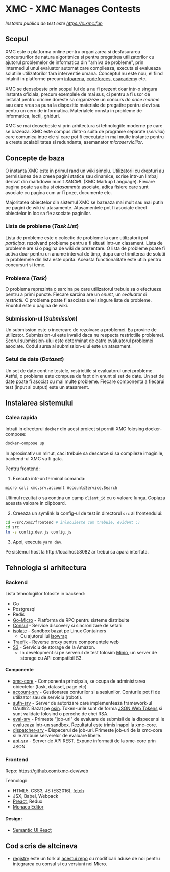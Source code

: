 # XMC - XMC Manages Contests

_Instanta publica de test este https://x.xmc.fun_

## Scopul

XMC este o platforma online pentru organizarea si desfasurarea concursurilor
de natura algoritmica si pentru pregatirea utilizatorilor cu ajutorul
problemelor de informatica din "arhiva de probleme", prin intermediul unui
evaluator automat care compileaza, executa si evalueaza solutiile
utilizatorilor fara interventie umana. Conceptul nu este nou, el fiind
intalnit in platforme precum [infoarena][infoarena],
[codeforces][codeforces], [csacademy][csacademy] etc.

[infoarena]: https://infoarena.ro/
[codeforces]: http://codeforces.com/
[csacademy]: https://csacademy.com/

XMC se deosebeste prin scopul lui de a nu fi prezent doar intr-o singura
instanta oficiala, precum exemplele de mai sus, ci pentru a fi usor de
instalat pentru oricine doreste sa organizeze un concurs _de orice marime_ sau
care vrea sa puna la dispozitie materiale de pregatire pentru elevi sau
pentru un cerc de informatica. Materialele consta in probleme de informatica,
lectii, ghiduri.

XMC se mai deosebeste si prin arhitectura si tehnologiile moderne pe care se
bazeaza. XMC este compus dintr-o suita de programe separate (_servicii_) care
comunica intre ele si care pot fi executate in mai multe instante pentru a
creste scalabilitatea si redundanta, asemanator _microserviciilor_.

## Concepte de baza

O instanta XMC este in primul rand un wiki simplu. Utilizatorii cu drepturi au
permisiunea de a creea pagini statice sau dinamice, scrise intr-un limbaj
derivat din markdown numit _XMCML_ (XMC Markup Language). Fiecare pagina poate
sa aiba si _atasamente_ asociate, adica fisiere care sunt asociate cu pagina cum
ar fi poze, documente etc.

Majoritatea obiectelor din sistemul XMC se bazeaza mai mult sau mai putin pe
pagini de wiki si atasamente. Atasamentele pot fi asociate direct obiectelor in
loc sa fie asociate paginilor.

### Lista de probleme (_Task List_)

Lista de probleme este o colectie de probleme la care utilizatorii pot _participa_,
rezolvand probleme pentru a fi situati intr-un clasament. Lista de probleme are si o
pagina de wiki de prezentare. O lista de probleme poate fi activa doar pentru un
anume interval de timp, dupa care trimiterea de solutii la problemele din lista
este oprita. Aceasta functionalitate este utila pentru concursuri si teme.

### Problema (_Task_)

O problema reprezinta o sarcina pe care utilizatorul trebuie sa o
efectueze pentru a primi puncte. Fiecare sarcina are un _enunt_, un _evaluator_
si _restrictii_. O problema poate fi asociata unei singure liste de probleme. Enuntul este
o pagina de wiki.

### Submission-ul (_Submission_)

Un submission este o incercare de rezolvare a problemei. Ea provine de
utilizator. Submission-ul este invalid daca nu respecta restrictiile problemei.
Scorul submission-ului este determinat de catre evaluatorul problemei asociate.
Codul sursa al submission-ului este un atasament.

### Setul de date (_Dataset_)

Un set de date contine testele, restrictiile si evaluatorul unei probleme.
Astfel, o problema este compusa de fapt din enunt si set de date. Un set de date
poate fi asociat cu mai multe probleme. Fiecare componenta a fiecarui test
(input si output) este un atasament.

## Instalarea sistemului

### Calea rapida

Intrati in directorul `docker` din acest proiect si porniti XMC folosing
docker-compose:

```bash
docker-compose up
```

In aproximativ un minut, caci trebuie sa descarce si sa compileze imaginile,
backend-ul XMC va fi gata.

Pentru frontend:

1. Executa intr-un terminal comanda:

```bash
micro call xmc.srv.account AccountsService.Search
```

Ultimul rezultat o sa contina un camp `client_id` cu o valoare lunga. Copiaza
aceasta valoare in clipboard.

2. Creeaza un symlink la config-ul de test in directorul `src` al frontendului:

```bash
cd ~/src/xmc/frontend # inlocuieste cum trebuie, evident :)
cd src
ln -s config.dev.js config.js
```


3. Apoi, executa `yarn dev`.

Pe sistemul host la http://localhost:8082 ar trebui sa apara interfata.

## Tehnologia si arhitectura

### Backend

Lista tehnologiilor folosite in backend:

* Go
* Postgresql
* Redis
* [Go-Micro](https://github.com/micro/go-micro) - Platforma de RPC pentru
	sisteme distribuite
* [Consul](https://consul.io) - Service discovery si sincronizare de setari
* [isolate](https://github.com/ioi/isolate) - Sandbox bazat pe Linux Containers
	* Cu ajutorul lui [isowrap](https://github.com/xmc-dev/isowrap)
* [Traefik](https://traefik.io) - Reverse proxy pentru componentele web
* [S3](https://aws.amazon.com/s3/) - Serviciu de storage de la Amazon.
	* In development si pe serverul de test folosim [Minio](https://www.minio.io/), un server de storage cu API compatibil S3.

#### Componente

* [xmc-core](https://github.com/xmc-dev/xmc-core) - Componenta principala, se
	ocupa de administrarea obiectelor (task, dataset, page etc)
* [account-srv](https://github.com/xmc-dev/account-srv) - Gestionarea conturilor
	si a sesiunilor. Conturile pot fi de utilizator sau de serviciu (roboti).
* [auth-srv](https://github.com/xmc-dev/auth-srv) - Server de autorizare care
	implementeaza framework-ul OAuth2. Bazat pe [osin](https://github.com/RangelReale/osin). Token-urile sunt de forma [JSON Web Tokens](https://jwt.io) si sunt validate folosind o pereche de chei RSA.
* [eval-srv](https://github.com/xmc-dev/eval-srv) - Primeste "job-uri" de
	evaluare de submisii de la dispecer si le evalueaza intr-un sandbox.
	Rezultatul este trimis inapoi la xmc-core.
* [dispatcher-srv](https://github.com/xmc-dev/dispatcher-srv) - Dispecerul de
	job-uri. Primeste job-uri de la xmc-core si le atribuie serverelor de
	evaluare libere.
* [api-srv](https://github.com/xmc-dev/api-srv) - Server de API REST. Expune
	informatii de la xmc-core prin JSON.

### Frontend

Repo: https://github.com/xmc-dev/web

Tehnologii:

* HTML5, CSS3, JS (ES2016), [fetch](https://developer.mozilla.org/en-US/docs/Web/API/Fetch_API)
* JSX, Babel, Webpack
* [Preact](https://github.com/developit/preact), Redux
* [Monaco Editor](https://github.com/Microsoft/monaco-editor)

#### Design:

* [Semantic UI React](https://react.semantic-ui.com/)

## Cod scris de altcineva

* [registry] este un fork al [acestui repo](https://github.com/DimShadoWWW/go-micro-consul-traefik) cu modificari aduse de noi pentru integrarea cu consul si cu versiuni noi Micro.

[registry]: https://github.com/xmc-dev/registry
